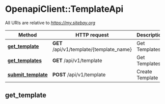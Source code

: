 # OpenapiClient::TemplateApi

All URIs are relative to *https://my.sitebay.org*

| Method | HTTP request | Description |
| ------ | ------------ | ----------- |
| [**get_template**](TemplateApi.md#get_template) | **GET** /api/v1/template/{template_name} | Get Templates |
| [**get_templates**](TemplateApi.md#get_templates) | **GET** /api/v1/template | Get Templates |
| [**submit_template**](TemplateApi.md#submit_template) | **POST** /api/v1/template | Create Template |


## get_template

> <Template> get_template(template_name)

Get Templates

Get details of a ready-made template sites by its name

### Examples

```ruby
require 'time'
require 'openapi_client'

api_instance = OpenapiClient::TemplateApi.new
template_name = 'template_name_example' # String | 

begin
  # Get Templates
  result = api_instance.get_template(template_name)
  p result
rescue OpenapiClient::ApiError => e
  puts "Error when calling TemplateApi->get_template: #{e}"
end
```

#### Using the get_template_with_http_info variant

This returns an Array which contains the response data, status code and headers.

> <Array(<Template>, Integer, Hash)> get_template_with_http_info(template_name)

```ruby
begin
  # Get Templates
  data, status_code, headers = api_instance.get_template_with_http_info(template_name)
  p status_code # => 2xx
  p headers # => { ... }
  p data # => <Template>
rescue OpenapiClient::ApiError => e
  puts "Error when calling TemplateApi->get_template_with_http_info: #{e}"
end
```

### Parameters

| Name | Type | Description | Notes |
| ---- | ---- | ----------- | ----- |
| **template_name** | **String** |  |  |

### Return type

[**Template**](Template.md)

### Authorization

No authorization required

### HTTP request headers

- **Content-Type**: Not defined
- **Accept**: application/json


## get_templates

> <Array<Template>> get_templates

Get Templates

Returns a list of ready-made template sites

### Examples

```ruby
require 'time'
require 'openapi_client'

api_instance = OpenapiClient::TemplateApi.new

begin
  # Get Templates
  result = api_instance.get_templates
  p result
rescue OpenapiClient::ApiError => e
  puts "Error when calling TemplateApi->get_templates: #{e}"
end
```

#### Using the get_templates_with_http_info variant

This returns an Array which contains the response data, status code and headers.

> <Array(<Array<Template>>, Integer, Hash)> get_templates_with_http_info

```ruby
begin
  # Get Templates
  data, status_code, headers = api_instance.get_templates_with_http_info
  p status_code # => 2xx
  p headers # => { ... }
  p data # => <Array<Template>>
rescue OpenapiClient::ApiError => e
  puts "Error when calling TemplateApi->get_templates_with_http_info: #{e}"
end
```

### Parameters

This endpoint does not need any parameter.

### Return type

[**Array&lt;Template&gt;**](Template.md)

### Authorization

No authorization required

### HTTP request headers

- **Content-Type**: Not defined
- **Accept**: application/json


## submit_template

> <Template> submit_template(opts)

Create Template

Create a new template by uploading a wpress file

### Examples

```ruby
require 'time'
require 'openapi_client'
# setup authorization
OpenapiClient.configure do |config|
  # Configure OAuth2 access token for authorization: OAuth2PasswordBearer
  config.access_token = 'YOUR ACCESS TOKEN'
end

api_instance = OpenapiClient::TemplateApi.new
opts = {
  template_create: OpenapiClient::TemplateCreate.new({full_description: 'full_description_example', name: 'name_example', plugins: 'plugins_example', quickstart: 'quickstart_example', short_description: 'short_description_example', tag: 'tag_example', wpress_url: 'wpress_url_example'}) # TemplateCreate | 
}

begin
  # Create Template
  result = api_instance.submit_template(opts)
  p result
rescue OpenapiClient::ApiError => e
  puts "Error when calling TemplateApi->submit_template: #{e}"
end
```

#### Using the submit_template_with_http_info variant

This returns an Array which contains the response data, status code and headers.

> <Array(<Template>, Integer, Hash)> submit_template_with_http_info(opts)

```ruby
begin
  # Create Template
  data, status_code, headers = api_instance.submit_template_with_http_info(opts)
  p status_code # => 2xx
  p headers # => { ... }
  p data # => <Template>
rescue OpenapiClient::ApiError => e
  puts "Error when calling TemplateApi->submit_template_with_http_info: #{e}"
end
```

### Parameters

| Name | Type | Description | Notes |
| ---- | ---- | ----------- | ----- |
| **template_create** | [**TemplateCreate**](TemplateCreate.md) |  | [optional] |

### Return type

[**Template**](Template.md)

### Authorization

[OAuth2PasswordBearer](../README.md#OAuth2PasswordBearer)

### HTTP request headers

- **Content-Type**: application/json
- **Accept**: application/json

